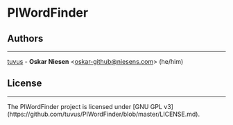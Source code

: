 # PIWordFinder


## Authors
<hr>

[tuvus](https://github.com/tuvus/) - 
    **Oskar Niesen** <<oskar-github@niesens.com>> (he/him)

## License
<hr>
The PIWordFinder project is licensed under [GNU GPL v3](https://github.com/tuvus/PIWordFinder/blob/master/LICENSE.md).
